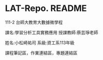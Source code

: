 # LAT-Repo. README

111-2 台師大教育大數據微學程

課名:學習分析工具實務應用
授課教師:蔡芸琤老師


姓名:小松崎祐司
系級:資工系113年級

課程筆記區，作業連結區，專題連結區